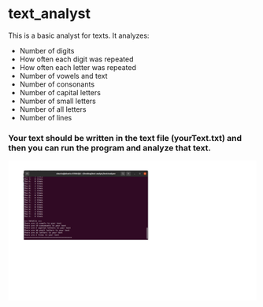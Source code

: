 # text_analyst
This is a basic analyst for texts. It analyzes:
- Number of digits
- How often each digit was repeated
- How often each letter was repeated
- Number of vowels and text
- Number of consonants
- Number of capital letters
- Number of small letters
- Number of all letters
- Number of lines


<h3> Your text should be written in the text file (yourText.txt) and then you can run the program and analyze that text. </h3>

![](picture1.png)
